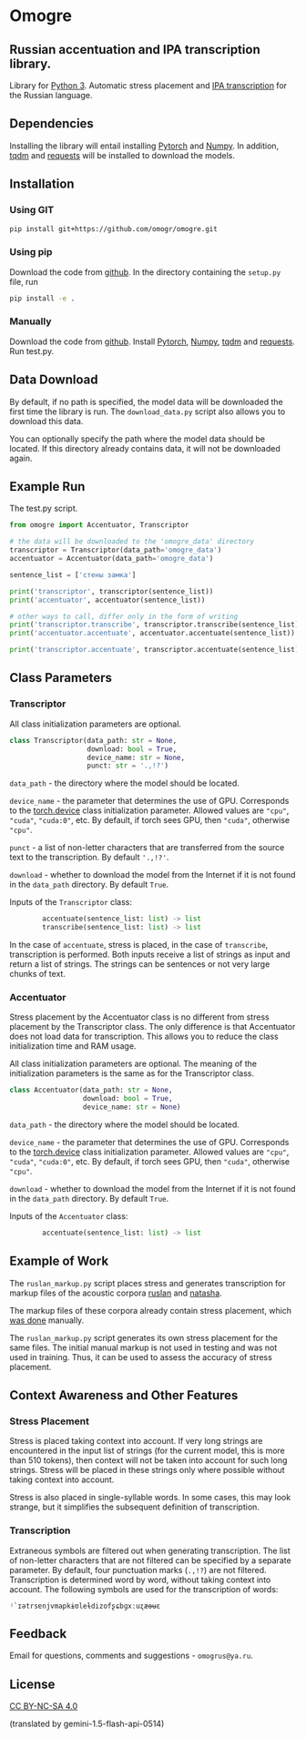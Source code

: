 

# Omogre

## Russian accentuation and IPA transcription library.

Library for [Python 3](https://www.python.org/). Automatic stress placement and [IPA transcription](https://en.wikipedia.org/wiki/International_Phonetic_Alphabet) for the Russian language.


## Dependencies

Installing the library will entail installing [Pytorch](https://pytorch.org/) and [Numpy](https://numpy.org/). In addition, [tqdm](https://tqdm.github.io/) and [requests](https://pypi.org/project/requests/) will be installed to download the models.


## Installation

### Using GIT

```bash
pip install git+https://github.com/omogr/omogre.git
```

### Using pip

Download the code from [github](https://github.com/omogr/omogre). In the directory containing the `setup.py` file, run

```bash
pip install -e .
```

### Manually

Download the code from [github](https://github.com/omogr/omogre). Install [Pytorch](https://pytorch.org/), [Numpy](https://numpy.org/), [tqdm](https://tqdm.github.io/) and [requests](https://pypi.org/project/requests/). Run test.py.


## Data Download

By default, if no path is specified, the model data will be downloaded the first time the library is run. The `download_data.py` script also allows you to download this data.

You can optionally specify the path where the model data should be located. If this directory already contains data, it will not be downloaded again.


## Example Run

The test.py script.

```python
from omogre import Accentuator, Transcriptor

# the data will be downloaded to the 'omogre_data' directory
transcriptor = Transcriptor(data_path='omogre_data')
accentuator = Accentuator(data_path='omogre_data')

sentence_list = ['стены замка']

print('transcriptor', transcriptor(sentence_list))
print('accentuator', accentuator(sentence_list))

# other ways to call, differ only in the form of writing
print('transcriptor.transcribe', transcriptor.transcribe(sentence_list))
print('accentuator.accentuate', accentuator.accentuate(sentence_list))

print('transcriptor.accentuate', transcriptor.accentuate(sentence_list))
```


## Class Parameters

### Transcriptor

All class initialization parameters are optional.

```python
class Transcriptor(data_path: str = None,
                   download: bool = True,
                   device_name: str = None,
                   punct: str = '.,!?')
```

`data_path` - the directory where the model should be located.

`device_name` - the parameter that determines the use of GPU. Corresponds to the [torch.device](https://pytorch.org/docs/stable/tensor_attributes.html#torch.device) class initialization parameter. Allowed values are `"cpu"`, `"cuda"`, `"cuda:0"`, etc. By default, if torch sees GPU, then `"cuda"`, otherwise `"cpu"`.

`punct` - a list of non-letter characters that are transferred from the source text to the transcription. By default `'.,!?'`.

`download` - whether to download the model from the Internet if it is not found in the `data_path` directory. By default `True`.

         
Inputs of the `Transcriptor` class:

```python
        accentuate(sentence_list: list) -> list
        transcribe(sentence_list: list) -> list
```
        
In the case of `accentuate`, stress is placed, in the case of `transcribe`, transcription is performed. Both inputs receive a list of strings as input and return a list of strings. The strings can be sentences or not very large chunks of text.

### Accentuator

Stress placement by the Accentuator class is no different from stress placement by the Transcriptor class. The only difference is that Accentuator does not load data for transcription. This allows you to reduce the class initialization time and RAM usage.

All class initialization parameters are optional. The meaning of the initialization parameters is the same as for the Transcriptor class.

```python
class Accentuator(data_path: str = None,
                  download: bool = True,
                  device_name: str = None)
```

`data_path` - the directory where the model should be located.

`device_name` - the parameter that determines the use of GPU. Corresponds to the [torch.device](https://pytorch.org/docs/stable/tensor_attributes.html#torch.device) class initialization parameter. Allowed values are `"cpu"`, `"cuda"`, `"cuda:0"`, etc. By default, if torch sees GPU, then `"cuda"`, otherwise `"cpu"`.

`download` - whether to download the model from the Internet if it is not found in the `data_path` directory. By default `True`.

Inputs of the `Accentuator` class:

```python
        accentuate(sentence_list: list) -> list
```


## Example of Work

The `ruslan_markup.py` script places stress and generates transcription for markup files of the acoustic corpora [ruslan](http://dataset.sova.ai/SOVA-TTS/ruslan/ruslan_dataset.tar) and [natasha](http://dataset.sova.ai/SOVA-TTS/natasha/natasha_dataset.tar).

The markup files of these corpora already contain stress placement, which [was done](https://habr.com/ru/companies/ashmanov_net/articles/528296/) manually.

The `ruslan_markup.py` script generates its own stress placement for the same files. The initial manual markup is not used in testing and was not used in training. Thus, it can be used to assess the accuracy of stress placement.


## Context Awareness and Other Features

### Stress Placement

Stress is placed taking context into account. If very long strings are encountered in the input list of strings (for the current model, this is more than 510 tokens), then context will not be taken into account for such long strings. Stress will be placed in these strings only where possible without taking context into account.

Stress is also placed in single-syllable words. In some cases, this may look strange, but it simplifies the subsequent definition of transcription.

### Transcription

Extraneous symbols are filtered out when generating transcription. The list of non-letter characters that are not filtered can be specified by a separate parameter. By default, four punctuation marks (`.,!?`) are not filtered. Transcription is determined word by word, without taking context into account. The following symbols are used for the transcription of words:

```
ʲ`ɪətrsɐnjvmapkɨʊleɫdizofʂɕbɡxːuʐæɵʉɛ
```

## Feedback
Email for questions, comments and suggestions - `omogrus@ya.ru`.

## License
[CC BY-NC-SA 4.0](https://creativecommons.org/licenses/by-nc-sa/4.0/deed.en)

(translated by gemini-1.5-flash-api-0514)

